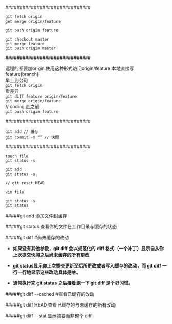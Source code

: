 ##############################
```
git fetch origin  
get merge origin/feature  

git push origin feature  

git checkout master  
git merge feature  
git push origin master  
```
##############################

远程的都要加origin.使用这种形式访问origin/feature   本地直接写feature(branch)  
早上到公司  
`git fetch origin`  
看差异  
`git diff feature origin/feature`  
`git merge origin/feature`  
// coding
走之前  
`git push origin feature`  

##############################

`git add // 缓存`  
`git commit -m “” // 快照`  

##############################
```
touch file   
git status -s    

git add .    
git status -s     

// git reset HEAD  

vim file    

git status -s   
git status  
```

#####git add 添加文件到缓存  

#####git status 查看你的文件在工作目录与缓存的状态

#####git diff #尚未缓存的改动
- **如果没有其他参数，git diff 会以规范化的 diff 格式（一个补丁）显示自从你上次提交快照之后尚未缓存的所有更改**  

- **git status显示你上次提交更新至后所更改或者写入缓存的改动，而 git diff 一行一行地显示这些改动具体是啥。** 
- **通常执行完 git status 之后接着跑一下 git diff 是个好习惯。**

#####git diff --cached #查看已缓存的改动

#####git diff HEAD 查看已缓存的与未缓存的所有改动

#####git diff --stat 显示摘要而非整个 diff




































